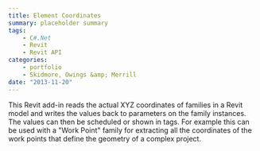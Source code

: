 ```yaml
---
title: Element Coordinates
summary: placeholder summary
tags:
    - C#.Net
    - Revit
    - Revit API
categories:
    - portfolio
    - Skidmore, Owings &amp; Merrill
date: "2013-11-20"
---
```


This Revit add-in reads the actual XYZ coordinates of families in a Revit model and writes the values back to parameters on the family instances. The values can then be scheduled or shown in tags. For example this can be used with a "Work Point" family for extracting all the coordinates of the work points that define the geometry of a complex project.
